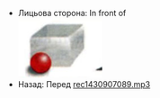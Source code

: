 - Лицьова сторона: In front of<br />![prepositions_26.jpg](51.jpg)
- Назад: Перед [rec1430907089.mp3](0.mp3)